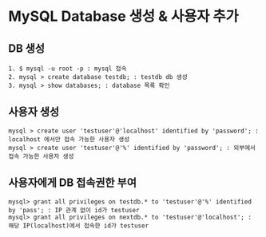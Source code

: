 # MySQL Database 생성 & 사용자 추가

## DB 생성
```mysql
1. $ mysql -u root -p : mysql 접속
2. mysql > create database testdb; : testdb db 생성
3. mysql > show databases; : database 목록 확인
```

## 사용자 생성
```mysql
mysql > create user 'testuser'@'localhost' identified by 'password'; : localhost 에서만 접속 가능한 사용자 생성
mysql > create user 'testuser'@'%' identified by 'password'; : 외부에서 접속 가능한 사용자 생성
```

## 사용자에게 DB 접속권한 부여
```mysql
mysql> grant all privileges on testdb.* to 'testuser'@'%' identified by 'pass'; : IP 관계 없이 id가 testuser
mysql> grant all privileges on nextdb.* to 'testuser'@'localhost'; : 해당 IP(localhost)에서 접속한 id가 testuser
```